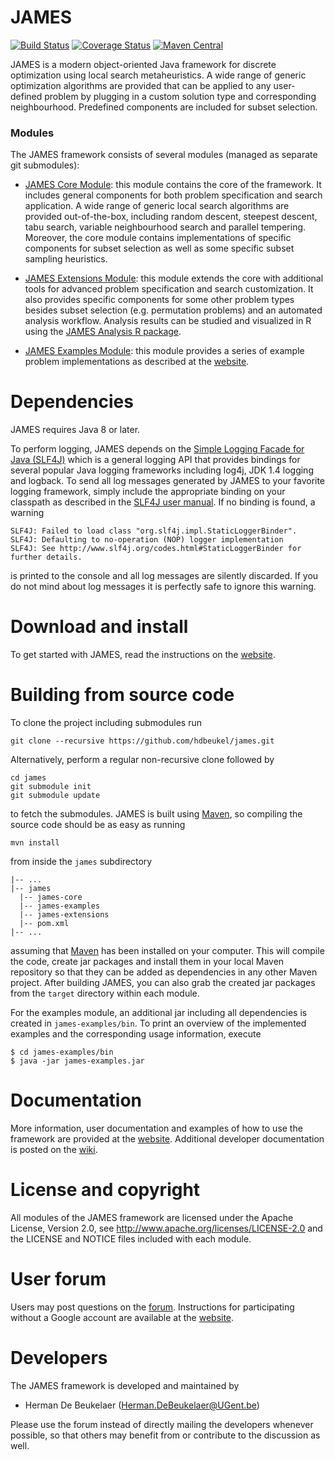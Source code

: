 JAMES
=====

[![Build Status](https://img.shields.io/travis/hdbeukel/james.svg?style=flat)](https://travis-ci.org/hdbeukel/james)
[![Coverage Status](http://img.shields.io/coveralls/hdbeukel/james.svg?style=flat)](https://coveralls.io/r/hdbeukel/james)
[![Maven Central](https://maven-badges.herokuapp.com/maven-central/org.jamesframework/james/badge.svg?style=flat)](http://search.maven.org/#search%7Cga%7C1%7Corg.jamesframework)

JAMES is a modern object-oriented Java framework for discrete optimization using local search metaheuristics. A wide range of generic optimization algorithms are provided that can be applied to any user-defined problem by plugging in a custom solution type and corresponding neighbourhood. Predefined components are included for subset selection.

### Modules

The JAMES framework consists of several modules (managed as separate git submodules):
 
 - [JAMES Core Module][core-module]: this module contains the core of the framework. It includes general components for both problem specification and search application. A wide range of generic local search algorithms are provided out-of-the-box, including random descent, steepest descent, tabu search, variable neighbourhood search and parallel tempering. Moreover, the core module contains implementations of specific components for subset selection as well as some specific subset sampling heuristics.
   
 - [JAMES Extensions Module][extensions-module]: this module extends the core with additional tools for advanced problem specification and search customization. It also provides specific components for some other problem types besides subset selection (e.g. permutation problems) and an automated analysis workflow. Analysis results can be studied and visualized in R using the [JAMES Analysis R package][analysis-R-package].
                 
 - [JAMES Examples Module][examples-module]: this module provides a series of example problem implementations as described at the [website][examples-website].

Dependencies
============

JAMES requires Java 8 or later.

To perform logging, JAMES depends on the [Simple Logging Facade for Java (SLF4J)][slf4j] which is a general
logging API that provides bindings for several popular Java logging frameworks including log4j, JDK 1.4 logging
and logback. To send all log messages generated by JAMES to your favorite logging framework, simply include
the appropriate binding on your classpath as described in the [SLF4J user manual][slf4j-manual]. If no binding is
found, a warning

```
SLF4J: Failed to load class "org.slf4j.impl.StaticLoggerBinder".
SLF4J: Defaulting to no-operation (NOP) logger implementation
SLF4J: See http://www.slf4j.org/codes.html#StaticLoggerBinder for further details.
```

is printed to the console and all log messages are silently discarded. If you do not mind about log messages
it is perfectly safe to ignore this warning.

Download and install
====================

To get started with JAMES, read the instructions on the [website][getstarted].

Building from source code
=========================

To clone the project including submodules run

```
git clone --recursive https://github.com/hdbeukel/james.git
```

Alternatively, perform a regular non-recursive clone followed by

```
cd james
git submodule init
git submodule update
```

to fetch the submodules. JAMES is built using [Maven][maven], so compiling the source code should be as easy as running

```
mvn install
```

from inside the `james` subdirectory

```
|-- ...
|-- james
  |-- james-core
  |-- james-examples
  |-- james-extensions
  |-- pom.xml
|-- ...
```

assuming that [Maven][maven] has been installed on your computer. This will compile the code, create jar packages and install them in your local Maven repository so that they can be added as dependencies in any other Maven project. After building JAMES, you can also grab the created jar packages from the `target` directory within each module.

For the examples module, an additional jar including all dependencies is created in `james-examples/bin`.
To print an overview of the implemented examples and the corresponding usage information, execute

```
$ cd james-examples/bin
$ java -jar james-examples.jar
```

Documentation
=============

More information, user documentation and examples of how to use the framework are provided at the [website][james-website]. Additional developer documentation is posted on the [wiki][james-wiki].

License and copyright
=====================

All modules of the JAMES framework are licensed under the Apache License, Version 2.0, see http://www.apache.org/licenses/LICENSE-2.0 and the LICENSE and NOTICE files included with each module.

User forum
==========

Users may post questions on the [forum][james-forum]. Instructions for participating without a Google account are available at the [website][james-contact].

Developers
==========

The JAMES framework is developed and maintained by

 - Herman De Beukelaer (Herman.DeBeukelaer@UGent.be)
 
Please use the forum instead of directly mailing the developers whenever possible, so that others may benefit from or contribute to the discussion as well.
 
[core-module]:        https://github.com/hdbeukel/james-core
[extensions-module]:  https://github.com/hdbeukel/james-extensions
[examples-module]:    https://github.com/hdbeukel/james-examples
[analysis-R-package]: https://github.com/hdbeukel/james-analysis-R
[examples-website]:   http://www.jamesframework.org/examples
[slf4j]:              http://www.slf4j.org
[slf4j-manual]:       http://www.slf4j.org/manual.html
[maven]:              http://maven.apache.org
[getstarted]:         http://www.jamesframework.org/getstarted/
[james-website]:      http://www.jamesframework.org
[james-wiki]:         http://github.com/hdbeukel/james/wiki
[james-forum]:        https://groups.google.com/forum/#!forum/james-users
[james-contact]:      http://www.jamesframework.org/contact/
